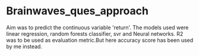 # Brainwaves_ques_approach
Aim was to predict the continuous variable 'return'. The models used were linear regression, random forests classifier, svr and Neural networks. 
R2 was to be used as evaluation metric.But here accuracy score has been used by me instead.
